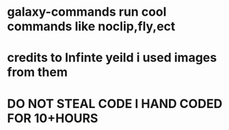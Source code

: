 # galaxy-commands run cool commands like noclip,fly,ect
# credits to Infinte yeild i used images from them 
# DO NOT STEAL CODE I HAND CODED FOR 10+HOURS
